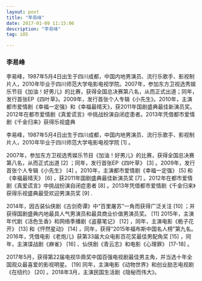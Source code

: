 ```yaml
---
layout: post
title: "李易峰"
date: 2017-01-09 11:15:06 
description: "李易峰"
tag: iOS

---
```

### 李易峰 

李易峰，1987年5月4日出生于四川成都，中国内地男演员、流行乐歌手、影视制片人，2010年毕业于四川师范大学电影电视学院。2007年，参加东方卫视选秀娱乐节目《加油！好男儿》的比赛，获得全国总决赛第八名，从而正式出道；同年，发行首张EP《四叶草》。2009年，发行首张个人专辑《小先生》。2010年，主演都市爱情剧《幸福一定强》和《幸福最晴天》，获2011年国剧盛典最佳新演员奖。2012年在都市爱情剧《真爱谎言》中挑战扮演自闭症患者。2013年凭借都市爱情剧《千金归来》获得乐视盛典
 

李易峰，1987年5月4日出生于四川成都，中国内地男演员、流行乐歌手、影视制片人，2010年毕业于四川师范大学电影电视学院 [1]  。

2007年，参加东方卫视选秀娱乐节目《加油！好男儿》的比赛，获得全国总决赛第八名，从而正式出道 [2]  ；同年，发行首张EP《四叶草》 [3]  。2009年，发行首张个人专辑《小先生》 [4]  。2010年，主演都市爱情剧《幸福一定强》 [5]  和《幸福最晴天》 [6]  ，获2011年国剧盛典最佳新演员奖 [7]  。2012年在都市爱情剧《真爱谎言》中挑战扮演自闭症患者 [8]  。2013年凭借都市爱情剧《千金归来》获得乐视盛典最受欢迎男演员奖 [9]  .

2014年，因古装仙侠剧《古剑奇谭》中“百里屠苏”一角而获得广泛关注 [10]  ；并获得国剧盛典内地最具人气男演员和最具商业价值男演员奖。 [11]  2015年，主演年代剧《活色生香》和网络季播剧《盗墓笔记》 [12]  ，同年，主演电影《栀子花开》 [13]  和《怦然星动》 [14]  ，同年，获得“2015年福布斯中国名人榜”第九名。2016年，凭借电影《老炮儿》获第33届大众电影百花奖最佳男配角奖 [15]  ，同年，主演谍战剧《麻雀》 [16]  、仙侠剧《青云志》和电影《心理罪》 [17-18]  。

2017年5月，获得第22届电视华鼎奖中国百强电视剧最佳男主角，并当选十年全国观众最喜爱的影视明星。 [19]  同年，主演电影《动物世界》和创业励志电视剧《在纽约》 [20]  。2018年3月，主演民国生活剧《隐秘而伟大》。
